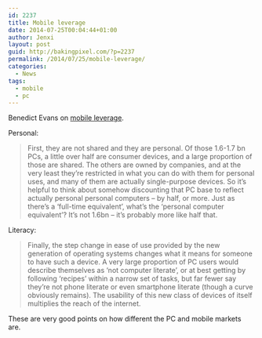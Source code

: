 ```yaml
---
id: 2237
title: Mobile leverage
date: 2014-07-25T00:04:44+01:00
author: Jenxi
layout: post
guid: http://bakingpixel.com/?p=2237
permalink: /2014/07/25/mobile-leverage/
categories:
  - News
tags:
  - mobile
  - pc
---
```

Benedict Evans on [mobile leverage](http://ben-evans.com/benedictevans/2014/7/21/leverage).

Personal:

> First, they are not shared and they are personal. Of those 1.6-1.7 bn PCs, a little over half are consumer devices, and a large proportion of those are shared. The others are owned by companies, and at the very least they&#8217;re restricted in what you can do with them for personal uses, and many of them are actually single-purpose devices. So it&#8217;s helpful to think about somehow discounting that PC base to reflect actually personal personal computers &#8211; by half, or more. Just as there&#8217;s a &#8216;full-time equivalent&#8217;, what&#8217;s the &#8216;personal computer equivalent&#8217;? It&#8217;s not 1.6bn &#8211; it&#8217;s probably more like half that. 

Literacy:

> Finally, the step change in ease of use provided by the new generation of operating systems changes what it means for someone to have such a device. A very large proportion of PC users would describe themselves as &#8216;not computer literate&#8217;, or at best getting by following &#8216;recipes&#8217; within a narrow set of tasks, but far fewer say they&#8217;re not phone literate or even smartphone literate (though a curve obviously remains). The usability of this new class of devices of itself multiplies the reach of the internet. 

These are very good points on how different the PC and mobile markets are.